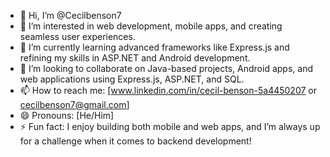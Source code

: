 - 👋 Hi, I’m @Cecilbenson7
- 👀 I’m interested in web development, mobile apps, and creating seamless user experiences.
- 🌱 I’m currently learning advanced frameworks like Express.js and refining my skills in ASP.NET and Android development.
- 💞️ I’m looking to collaborate on Java-based projects, Android apps, and web applications using Express.js, ASP.NET, and SQL.
- 📫 How to reach me: [www.linkedin.com/in/cecil-benson-5a4450207 or cecilbenson7@gmail.com]
- 😄 Pronouns: [He/Him]
- ⚡ Fun fact: I enjoy building both mobile and web apps, and I’m always up for a challenge when it comes to backend development!
